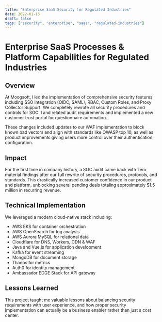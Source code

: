 ```yaml
---
title: "Enterprise SaaS Security for Regulated Industries"
date: 2022-01-15
draft: false
tags: ["security", "enterprise", "saas", "regulated-industries"]
---
```


# Enterprise SaaS Processes & Platform Capabilities for Regulated Industries

## Overview

At Moogsoft, I led the implementation of comprehensive security features including SSO Integration (OIDC, SAML), RBAC, Custom Roles, and Proxy Collector Support. We completely rewrote all security procedures and controls for SOC II and related audit requirements and implemented a new customer trust portal for questionnaire automation.

These changes included updates to our WAF implementation to block known bad vectors and align with standards like OWASP top 10, as well as product improvements giving users more control over their authentication configuration.

## Impact

For the first time in company history, a SOC audit came back with zero material findings after our full rewrite of security procedures, protocols, and standards. This drastically increased customer confidence in our product and platform, unblocking several pending deals totaling approximately $1.5 million in recurring revenue.

## Technical Implementation

We leveraged a modern cloud-native stack including:

- AWS EKS for container orchestration
- AWS OpenSearch for log analysis
- AWS Aurora MySQL for relational data
- Cloudflare for DNS, Workers, CDN & WAF
- Java and Vue.js for application development
- Kafka for event streaming
- MongoDB for document storage
- Thanos for metrics
- Auth0 for identity management
- Ambassador EDGE Stack for API gateway

## Lessons Learned

This project taught me valuable lessons about balancing security requirements with user experience, and how proper security implementation can actually be a business enabler rather than just a cost center.
